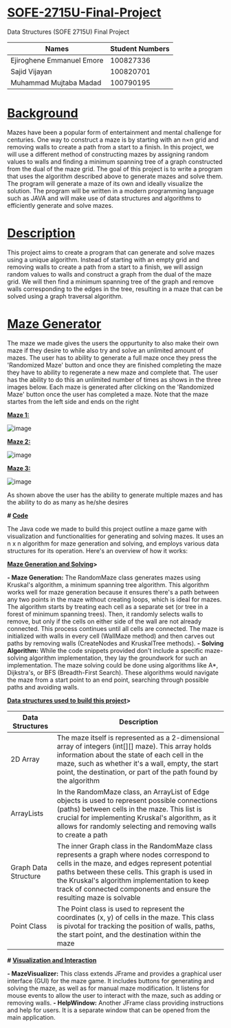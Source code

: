 # <ins>SOFE-2715U-Final-Project</ins>
Data Structures (SOFE 2715U) Final Project

| Names  | Student Numbers |
| ------------- | ------------- |
| Ejiroghene Emmanuel Emore   | 100827336  |
| Sajid Vijayan  | 100820701  |
| Muhammad Mujtaba Madad  | 100790195  |

# <ins>Background</ins>
Mazes have been a popular form of entertainment and mental challenge for centuries. One way to construct a maze is by starting with an n×n grid and removing walls to create a path from a start to a finish. In this project, we will use a different method of constructing mazes by assigning random values to walls and finding a minimum spanning tree of a graph constructed from the dual of the maze grid. The goal of this project is to write a program that uses the algorithm described above to generate mazes and solve them. The program will generate a maze of its own and ideally visualize the solution. The program will be written in a modern programming language such as JAVA and will make use of data structures and algorithms to efficiently generate and solve mazes.

# <ins>Description</ins>
This project aims to create a program that can generate and solve mazes using a unique algorithm. Instead of starting with an empty grid and removing walls to create a path from a start to a finish, we will assign random values to walls and construct a graph from the dual of the maze grid. We will then find a minimum spanning tree of the graph and remove walls corresponding to the edges in the tree, resulting in a maze that can be solved using a graph traversal algorithm.

# <ins>Maze Generator</ins>

The maze we made gives the users the oppurtunity to also make their own maze if they desire to while also try and solve an unlimited amount of mazes. The user has to ability to generate a full maze once they press the 'Randomized Maze' button and once they are finished completing the maze they have to ability to regenerate a new maze and complete that. The user has the ability to do this an unlimited number of times as shows in the three images below. Each maze is generated after clicking on the 'Randomized Maze' button once the user has completed a maze. Note that the maze startes from the left side and ends on the right

__<ins>Maze 1:</ins>__

![image](https://github.com/Muji90/SOFE-2715U-Final-Project/assets/145510715/fd64f08d-2f88-4def-8b48-3acbd55e6e49)

__<ins>Maze 2:</ins>__

![image](https://github.com/Muji90/SOFE-2715U-Final-Project/assets/145510715/e4a0e17a-b9f1-479d-b036-2743108e0431)

__<ins>Maze 3:</ins>__

![image](https://github.com/Muji90/SOFE-2715U-Final-Project/assets/145510715/e6d40a24-b6ab-4cbc-a355-193019a63b39)

As shown above the user has the ability to generate multiple mazes and has the ability to do as many as he/she desires


__# <ins>Code</ins>__

The Java code we made to build this project outline a maze game with visualization and functionalities for generating and solving mazes. It uses an n x n algorithm for maze generation and solving, and employs various data structures for its operation. Here's an overview of how it works:

__<ins>Maze Generation and Solving</ins>>__

__- Maze Generation:__ The RandomMaze class generates mazes using Kruskal's algorithm, a minimum spanning tree algorithm. This algorithm works well for maze generation because it ensures there's a path between any two points in the maze without creating loops, which is ideal for mazes. The algorithm starts by treating each cell as a separate set (or tree in a forest of minimum spanning trees). Then, it randomly selects walls to remove, but only if the cells on either side of the wall are not already connected. This process continues until all cells are connected. The maze is initialized with walls in every cell (WallMaze method) and then carves out paths by removing walls (CreateNodes and KruskalTree methods).
__- Solving Algorithm:__ While the code snippets provided don't include a specific maze-solving algorithm implementation, they lay the groundwork for such an implementation. The maze solving could be done using algorithms like A*, Dijkstra's, or BFS (Breadth-First Search). These algorithms would navigate the maze from a start point to an end point, searching through possible paths and avoiding walls.

__<ins>Data structures used to build this project</ins>>__

| Data Structures  | Description |
| ------------- | ------------- |
| 2D Array  | The maze itself is represented as a 2-dimensional array of integers (int[][] maze). This array holds information about the state of each cell in the maze, such as whether it's a wall, empty, the start point, the destination, or part of the path found by the algorithm  |
| ArrayLists  | In the RandomMaze class, an ArrayList of Edge objects is used to represent possible connections (paths) between cells in the maze. This list is crucial for implementing Kruskal's algorithm, as it allows for randomly selecting and removing walls to create a path  |
| Graph Data Structure  | The inner Graph class in the RandomMaze class represents a graph where nodes correspond to cells in the maze, and edges represent potential paths between these cells. This graph is used in the Kruskal's algorithm implementation to keep track of connected components and ensure the resulting maze is solvable  |
| Point Class  | The Point class is used to represent the coordinates (x, y) of cells in the maze. This class is pivotal for tracking the position of walls, paths, the start point, and the destination within the maze  |

__# <ins>Visualization and Interaction</ins>__

__- MazeVisualizer:__ This class extends JFrame and provides a graphical user interface (GUI) for the maze game. It includes buttons for generating and solving the maze, as well as for manual maze modification. It listens for mouse events to allow the user to interact with the maze, such as adding or removing walls.
__- HelpWindow:__ Another JFrame class providing instructions and help for users. It is a separate window that can be opened from the main application.
